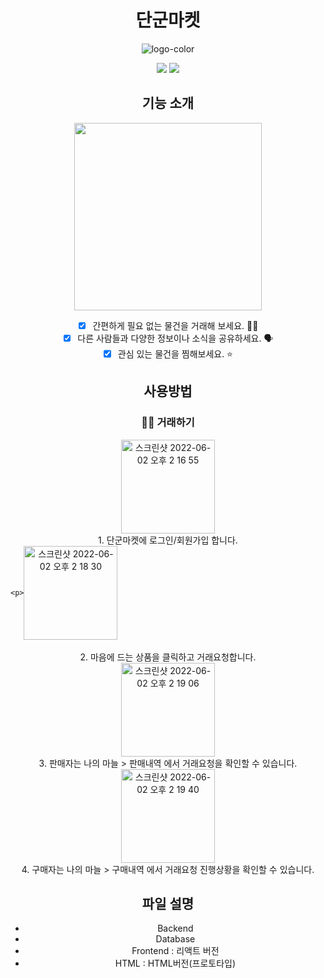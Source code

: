 <div align="center">
  

# 단군마켓
![logo-color](https://user-images.githubusercontent.com/45797097/167385594-413b0681-be5c-4628-88f0-5c6fb735dfac.png)

<p align="center">
    <img src="https://img.shields.io/badge/reactjs-17.0.2-yellow?style=flat-square">
    <img src="https://img.shields.io/badge/node-16.14.2-blue?style=flat-square">
</p>

## 기능 소개
<img src="https://user-images.githubusercontent.com/91578165/167800091-cec83abc-1304-42af-961b-7a343bb574ea.png" width="300px">


- [x] 간편하게 필요 없는 물건을 거래해 보세요. 🤝🏻
- [x] 다른 사람들과 다양한 정보이나 소식을 공유하세요. 🗣
- [x] 관심 있는 물건을 찜해보세요. ⭐️

## 사용방법

### 🤝🏻 거래하기

<img width="150" alt="스크린샷 2022-06-02 오후 2 16 55" src="https://user-images.githubusercontent.com/91578165/171557849-3970f80c-5b6a-4250-8fce-eae549ff3009.png">
  <br>
1. 단군마켓에 로그인/회원가입 합니다.
  <br>
<div style='display:flex;align-items:center;'>
  
    <p>
<img width="150" alt="스크린샷 2022-06-02 오후 2 18 30" src="https://user-images.githubusercontent.com/91578165/171558026-ae6c4d40-92da-4b15-a111-67220f21608d.png">
    </p>
   </div>
  <br>
2. 마음에 드는 상품을 클릭하고 거래요청합니다. 
  <br>
<img width="150" alt="스크린샷 2022-06-02 오후 2 19 06" src="https://user-images.githubusercontent.com/91578165/171558085-48ceaf6c-3efb-4743-a7d3-78475729a41c.png">
  <br>
3. 판매자는 나의 마늘 > 판매내역 에서 거래요청을 확인할 수 있습니다. 
  <br>
<img width="150" alt="스크린샷 2022-06-02 오후 2 19 40" src="https://user-images.githubusercontent.com/91578165/171558154-6a01d188-e134-4521-a833-6bd4fe4cd97b.png">
  <br>
4. 구매자는 나의 마늘 > 구매내역 에서 거래요청 진행상황을 확인할 수 있습니다. 
  <br>






## 파일 설명
* Backend
* Database
* Frontend : 리액트 버전
* HTML : HTML버전(프로토타입)

</div>
